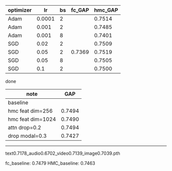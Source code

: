 [comment]: <> (* hmc &#40;all with aug &#40;color, flip, video_frame&#41;&#41; 去掉aug会掉点)

| optimizer| lr     | bs | fc_GAP | hmc_GAP |
|-------- |------- |--- | ------ | ------- |
| Adam      | 0.0001 | 2  |        | 0.7514  |
| Adam      | 0.001  | 2  |        | 0.7485  |
| Adam      | 0.001  | 8  |        | 0.7401  |
| SGD       | 0.02   | 2  |        | 0.7509  |
| SGD       | 0.05   | 2  |    0.7369    | 0.7519  |
| SGD       | 0.05   | 8  |        | 0.7505  |
| SGD       | 0.1    | 2  |        | 0.7500  |

done

| note              | GAP    |
|------------------ | ------ |
| baseline          |        |
| hmc feat dim=256  | 0.7494 |
| hmc feat dim=1024 | 0.7490 |
| attn drop=0.2     | 0.7494 |
| drop modal=0.3    | 0.7427 |


---


text0.7178_audio0.6702_video0.7139_image0.7039.pth

fc_baseline: 0.7479
HMC_baseline: 0.7463
